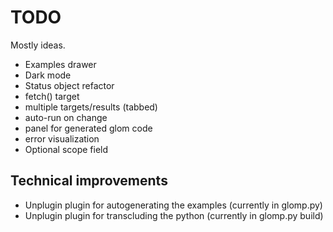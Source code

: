 # TODO

Mostly ideas.

* Examples drawer
* Dark mode
* Status object refactor
* fetch() target
* multiple targets/results (tabbed)
* auto-run on change
* panel for generated glom code
* error visualization
* Optional scope field

## Technical improvements

* Unplugin plugin for autogenerating the examples (currently in glomp.py)
* Unplugin plugin for transcluding the python (currently in glomp.py build)